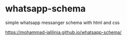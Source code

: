 # whatsapp-schema
simple whatsapp messanger schema with html and css 

https://mohammad-jalilinia.github.io/whatsapp-schema/
